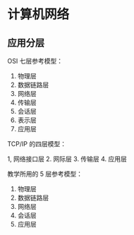 # 计算机网络

## 应用分层

OSI 七层参考模型：

1. 物理层
2. 数据链路层
3. 网络层
4. 传输层
5. 会话层
6. 表示层
7. 应用层

TCP/IP 的四层模型：

1, 网络接口层
2. 网际层
3. 传输层
4. 应用层

教学所用的 5 层参考模型：

1. 物理层
2. 数据链路层
3. 网络层
4. 会话层
5. 应用层
